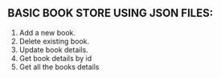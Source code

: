## BASIC BOOK STORE USING JSON FILES:
1. Add a new book.
2. Delete existing book.
3. Update book details.
4. Get book details by id
5. Get all the books details